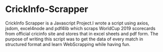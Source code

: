 # CrickInfo-Scrapper
CrickInfo Scrapper is a Javascript Project.I wrote a script using axios, jsdom, excel4node and pdf4lib which scraps WorldCup 2019 scorecards from official cricinfo site and stores that in excel sheets and pdf form. The purpose of writing this script was to get the data of every match in structured format and learn WebScrapping while having fun.
